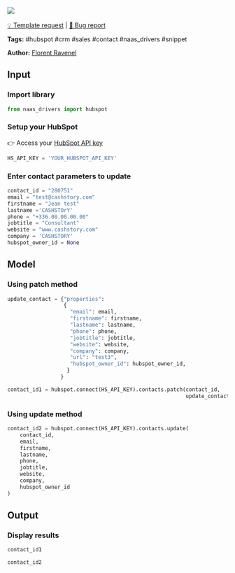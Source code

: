 <a href="https://app.naas.ai/user-redirect/naas/downloader?url=https://raw.githubusercontent.com/jupyter-naas/awesome-notebooks/master/HubSpot/HubSpot_Update_contact.ipynb" target="_parent"><img src="https://naasai-public.s3.eu-west-3.amazonaws.com/open_in_naas.svg"/></a><br><br><a href="https://github.com/jupyter-naas/awesome-notebooks/issues/new?assignees=&labels=&template=template-request.md&title=Tool+-+Action+of+the+notebook+">💡 Template request</a> | <a href="https://github.com/jupyter-naas/awesome-notebooks/issues/new?assignees=&labels=&template=bug_report.md&title=">🚨 Bug report</a>

**Tags:** #hubspot #crm #sales #contact #naas_drivers #snippet

**Author:** [Florent Ravenel](https://www.linkedin.com/in/florent-ravenel/)

## Input

### Import library


```python
from naas_drivers import hubspot
```

### Setup your HubSpot
👉 Access your [HubSpot API key](https://knowledge.hubspot.com/integrations/how-do-i-get-my-hubspot-api-key)


```python
HS_API_KEY = 'YOUR_HUBSPOT_API_KEY'
```

### Enter contact parameters to update


```python
contact_id = "280751"
email = "test@cashstory.com"
firstname = "Jean test"
lastname ='CASHSTOrY'
phone = "+336.00.00.00.00"
jobtitle = "Consultant"
website = "www.cashstory.com"
company = 'CASHSTORY'
hubspot_owner_id = None
```

## Model

### Using patch method


```python
update_contact = {"properties": 
                  {
                    "email": email,
                    "firstname": firstname,
                    "lastname": lastname,
                    "phone": phone,
                    "jobtitle": jobtitle,
                    "website": website,
                    "company": company,
                    "url": "test3",
                    "hubspot_owner_id": hubspot_owner_id,
                   }
                 }

contact_id1 = hubspot.connect(HS_API_KEY).contacts.patch(contact_id,
                                                         update_contact)
```

### Using update method


```python
contact_id2 = hubspot.connect(HS_API_KEY).contacts.update(
    contact_id,
    email,
    firstname,
    lastname,
    phone,
    jobtitle,
    website,
    company,
    hubspot_owner_id
)
```

## Output

### Display results


```python
contact_id1
```


```python
contact_id2
```
